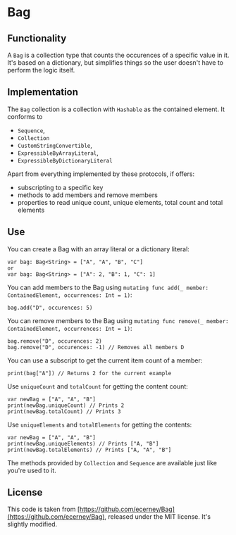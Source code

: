 # Bag

## Functionality

A `Bag` is a collection type that counts the occurences of a specific value in it. It's based on a dictionary, but simplifies things so the user doesn't have to perform the logic itself.

## Implementation

The `Bag` collection is a collection with `Hashable` as the contained element. It conforms to
- `Sequence`,
- `Collection`
- `CustomStringConvertible`,
- `ExpressibleByArrayLiteral`,
- `ExpressibleByDictionaryLiteral`

Apart from everything implemented by these protocols, if offers:
- subscripting to a specific key
- methods to add members and remove members
- properties to read unique count, unique elements, total count and total elements

## Use

You can create a Bag with an array literal or a dictionary literal:

```
var bag: Bag<String> = ["A", "A", "B", "C"]
or
var bag: Bag<String> = ["A": 2, "B": 1, "C": 1]
```

You can add members to the Bag using `mutating func add(_ member: ContainedElement, occurrences: Int = 1)`:

```
bag.add("D", occurences: 5)
```

You can remove members to the Bag using `mutating func remove(_ member: ContainedElement, occurrences: Int = 1)`:

```
bag.remove("D", occurences: 2)
bag.remove("D", occurences: -1) // Removes all members D
```

You can use a subscript to get the current item count of a member:

```
print(bag["A"]) // Returns 2 for the current example
```

Use `uniqueCount` and `totalCount` for getting the content count:

```
var newBag = ["A", "A", "B"]
print(newBag.uniqueCount) // Prints 2
print(newBag.totalCount) // Prints 3
```

Use `uniqueElements` and `totalElements` for getting the contents:

```
var newBag = ["A", "A", "B"]
print(newBag.uniqueElements) // Prints ["A, "B"]
print(newBag.totalElements) // Prints ["A, "A", "B"]
```

The methods provided by `Collection` and `Sequence` are available just like you're used to it.

## License

This code is taken from [https://github.com/ecerney/Bag](https://github.com/ecerney/Bag), released under the MIT license. It's slightly modified.
